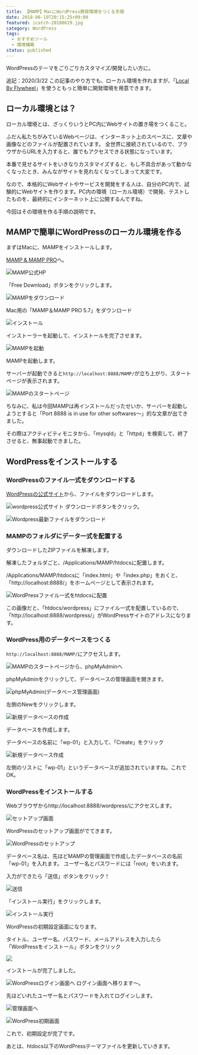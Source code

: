 ```yaml
---
title: 【MAMP】MacにWordPress開発環境をつくる手順
date: 2018-06-19T20:15:25+09:00
featured: icatch-20180619.jpg
category: WordPress
tags:
  - おすすめツール
  - 環境構築
status: published
---
```


WordPressのテーマをごりごりカスタマイズ/開発したい方に。

追記：2020/3/22
この記事のやり方でも、ローカル環境を作れますが、「[Local By Flywheel](https://localwp.com/)」を使うともっと簡単に開発環境を用意できます。

## ローカル環境とは？

ローカル環境とは、ざっくりいうとPC内にWebサイトの置き場をつくること。

ふだん私たちがみているWebページは、インターネット上のスペースに、文章や画像などのファイルが配置されています。
全世界に接続されているので、ブラウザからURLを入力すると、誰でもアクセスできる状態になっています。

本番で見せるサイトをいきなりカスタマイズすると、もし不具合があって動かなくなったとき、みんながサイトを見れなくなってしまって大変です。

なので、本格的にWebサイトやサービスを開発をする人は、自分のPC内で、試験的にWebサイトを作ります。PC内の環境（ローカル環境）で開発、テストしたものを、最終的にインターネット上に公開するんですね。

今回はその環境を作る手順の説明です。

## MAMPで簡単にWordPressのローカル環境を作る

まずはMacに、MAMPをインストールします。

<a href="https://www.mamp.info/en/" target="_blank" rel="noopener noreferrer">MAMP & MAMP PRO</a>へ。

![MAMP公式HP](mamp-install-01.jpg)

「Free Download」ボタンをクリックします。

![MAMPをダウンロード](mamp-install-02.jpg)

Mac用の「MAMP＆MAMP PRO 5.7」をダウンロード

![インストール](mamp-install-03.jpg)

インストーラーを起動して、インストールを完了させます。

![MAMPを起動](mamp-install-04.jpg)

MAMPを起動します。

サーバーが起動できると`http://localhost:8888/MAMP/`が立ち上がり、スタートページが表示されます。

![MAMPのスタートページ](mamp-install-05.jpg)

ちなみに、私は今回MAMPは再インストールだったせいか、サーバーを起動しようとすると「Port 8888 is in use for other softwares〜」的な文章が出てきました。

その際はアクティビティモニタから、「mysqld」と「httpd」を検索して、終了させると、無事起動できました。

## WordPressをインストールする
### WordPressのファイル一式をダウンロードする

<a href="https://ja.wordpress.org/" target="_blank" rel="noopener noreferrer">WordPressの公式サイト</a>から、ファイルをダウンロードします。

![wordpress公式サイト](wp-local-01.jpg) ダウンロードボタンをクリック。

![Wordpress最新ファイルをダウンロード](wp-local-02.jpg)

### MAMPのフォルダにデータ一式を配置する
ダウンロードしたZIPファイルを解凍します。

解凍したフォルダごと、/Applications/MAMP/htdocsに配置します。

/Applications/MAMP/htdocsに「index.html」や「index.php」をおくと、「http://localhost:8888/」をホームページとして表示されます。

![WordPressファイル一式をhtdocsに配置](wp-local-03.jpg)

この画像だと、「htdocs/wordpress」にファイル一式を配置しているので、「http://localhost:8888/wordpress/」がWordPressサイトのアドレスになります。

### WordPress用のデータベースをつくる

`http://localhost:8888/MAMP/`にアクセスします。

![MAMPのスタートページから、phpMyAdminへ](wp-local-04.jpg)

phpMyAdminをクリックして、データベースの管理画面を開きます。


![phpMyAdmin(データベース管理画面)](wp-local-05.jpg)

左側のNewをクリックします。

![新規データベースの作成](wp-local-06.jpg)

データベースを作成します。

データベースの名前に「wp-01」と入力して、「Create」をクリック

![新規データベース作成](wp-local-07.jpg)

左側のリストに「wp-01」というデータベースが追加されていますね。これでOK。


### WordPressをインストールする

Webブラウザからhttp://localhost:8888/wordpress/にアクセスします。

![セットアップ画面](wp-local-09.jpg)

WordPressのセットアップ画面がでてきます。

![WordPressのセットアップ](wp-local-10.jpg)

データベース名は、先ほどMAMPの管理画面で作成したデータベースの名前「wp-01」を入れます。
ユーザー名とパスワードには「root」をいれます。

入力ができたら「送信」ボタンをクリック！

![送信](wp-local-11.jpg)

「インストール実行」をクリックします。

![インストール実行](wp-local-12.jpg)

WordPressの初期設定画面になります。

タイトル、ユーザー名、パスワード、メールアドレスを入力したら「WordPressをインストール」ボタンをクリック

![](wp-local-13.jpg)

インストールが完了しました。

![WordPressログイン画面へ](wp-local-14.jpg) ログイン画面へ移ります〜。

先ほどいれたユーザー名とパスワードを入れてログインします。

![管理画面へ](wp-local-15.jpg)


![WordPress初期画面](wp-local-16.jpg)

これで、初期設定が完了です。

あとは、htdocs以下のWordPressテーマファイルを更新していきます。